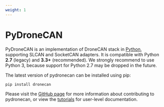 ```yaml
---
weight: 1
---
```


# PyDroneCAN

PyDroneCAN is an implementation of DroneCAN stack in [Python](http://python.org), supporting SLCAN and SocketCAN adapters.
It is compatible with Python **2.7** (legacy) and **3.3+** (recommended).
We strongly recommend to use Python 3, because support for Python 2.7 may be dropped in the future.

The latest version of pydronecan can be installed using pip:

```sh
pip install dronecan
```

Please visit the [GitHub page](https://github.com/DroneCAN/pydronecan) for more information about contributing to pydronecan, or view the [tutorials](/Implementations/PyDroneCAN/Tutorials) for user-level documentation.
